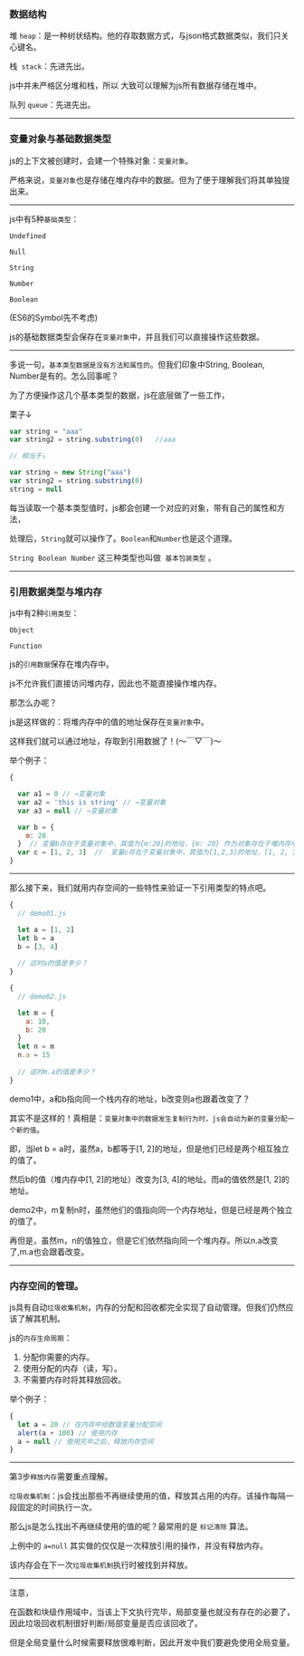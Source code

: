 ### 数据结构

堆 `heap`：是一种树状结构。他的存取数据方式，与json格式数据类似，我们只关心键名。

栈` stack`：先进先出。

js中并未严格区分堆和栈，所以 大致可以理解为js所有数据存储在堆中。

队列 `queue`：先进先出。

------

### 变量对象与基础数据类型

js的上下文被创建时，会建一个特殊对象：`变量对象`。

严格来说，`变量对象`也是存储在堆内存中的数据。但为了便于理解我们将其单独提出来。

------

js中有5种`基础类型`：

`Undefined`

`Null`

`String`

`Number`

`Boolean`

(ES6的Symbol先不考虑)

js的基础数据类型会保存在`变量对象`中，并且我们可以直接操作这些数据。

------

多说一句，`基本类型数据是没有方法和属性的`。但我们印象中String, Boolean, Number是有的。怎么回事呢？

为了方便操作这几个基本类型的数据，js在底层做了一些工作，

栗子↓

```javascript
var string = "aaa"
var string2 = string.substring(0)   //aaa

// 相当于↓

var string = new String("aaa")
var string2 = string.substring(0)
string = null
```

每当读取一个基本类型值时，js都会创建一个对应的对象，带有自己的属性和方法，

处理后，`String`就可以操作了。`Boolean`和`Number`也是这个道理。

`String`  `Boolean`  `Number` 这三种类型也叫做  `基本包装类型` 。

------

### 引用数据类型与堆内存

js中有2种`引用类型`：

`Object`

`Function`

js的`引用数据`保存在堆内存中。

js不允许我们直接访问堆内存，因此也不能直接操作堆内存。

那怎么办呢？

js是这样做的：将堆内存中的值的地址保存在`变量对象`中。

这样我们就可以通过地址，存取到引用数据了！(～￣▽￣)～

举个例子：

```javascript
{

  var a1 = 0 // →变量对象
  var a2 = 'this is string' // →变量对象
  var a3 = null // →变量对象

  var b = {
    m: 20
  }  // 变量b存在于变量对象中，其值为{m:20}的地址，{m: 20} 作为对象存在于堆内存中
  var c = [1, 2, 3]  //  变量c存在于变量对象中，其值为[1,2,3]的地址，[1, 2, 3] 作为对象存在于堆内存中
}
```

------

那么接下来，我们就用内存空间的一些特性来验证一下引用类型的特点吧。

```javascript
{
  // demo01.js

  let a = [1, 2]
  let b = a
  b = [3, 4]
  
  // 这时a的值是多少？
}

{
  // demo02.js

  let m = {
    a: 10,
    b: 20
  }
  let n = m
  n.a = 15
  
  // 这时m.a的值是多少？
}
```

demo1中，a和b指向同一个栈内存的地址，b改变则a也跟着改变了？

其实不是这样的！真相是：`变量对象中的数据发生复制行为时，js会自动为新的变量分配一个新的值`。

即，当let b = a时，虽然a，b都等于[1, 2]的地址，但是他们已经是两个相互独立的值了。

然后b的值（堆内存中[1, 2]的地址）改变为[3, 4]的地址。而a的值依然是[1, 2]的地址。

 

demo2中，m复制n时，虽然他们的值指向同一个内存地址，但是已经是两个独立的值了。

再但是，虽然m，n的值独立，但是它们依然指向同一个堆内存。所以n.a改变了,m.a也会跟着改变。

------

### 内存空间的管理。

js具有自动`垃圾收集机制`，内存的分配和回收都完全实现了自动管理。但我们仍然应该了解其机制。

js的`内存生命周期`：

1. 分配你需要的内存。
2. 使用分配的内存（读，写）。
3. 不需要内存时将其释放回收。

举个例子：

```javascript
{
  let a = 20 // 在内存中给数值变量分配空间
  alert(a + 100) // 使用内存
  a = null // 使用完毕之后，释放内存空间
}
```

------

第3步`释放内存`需要重点理解。

`垃圾收集机制`：js会找出那些不再继续使用的值，释放其占用的内存。该操作每隔一段固定的时间执行一次。

那么js是怎么找出不再继续使用的值的呢？最常用的是 `标记清除` 算法。

上例中的 `a=null` 其实做的仅仅是一次释放引用的操作，并没有释放内存。

该内存会在下一次`垃圾收集机制`执行时被找到并释放。

------

注意，

在函数和块级作用域中，当该上下文执行完毕，局部变量也就没有存在的必要了，因此垃圾回收机制很好判断/局部变量是否应该回收了。

但是全局变量什么时候需要释放很难判断，因此开发中我们要避免使用全局变量。